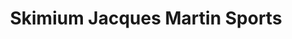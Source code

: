 ---
title: "Skimium Jacques Martin Sports"
url: /enchastrayes/skimium-jacques-martin-sports/
shop: Sport
---